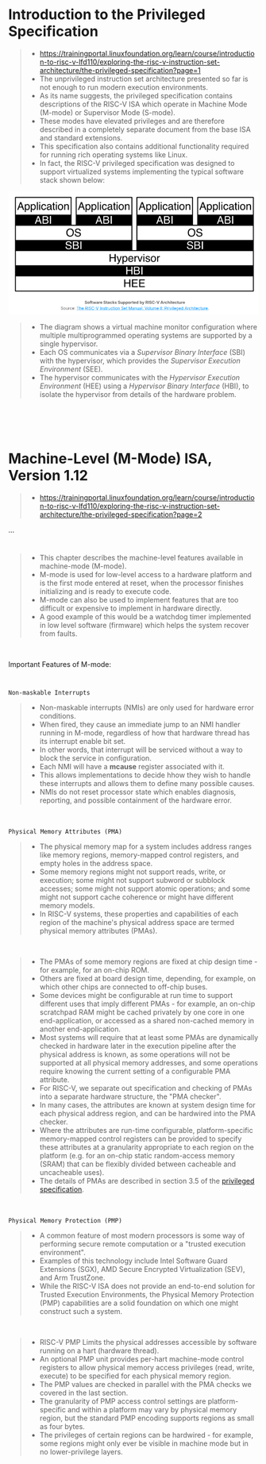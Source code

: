 # Introduction to the Privileged Specification

> - https://trainingportal.linuxfoundation.org/learn/course/introduction-to-risc-v-lfd110/exploring-the-risc-v-instruction-set-architecture/the-privileged-specification?page=1
> - The unprivileged instruction set architecture presented so far is not enough to run modern execution environments.
> - As its name suggests, the privileged specification contains descriptions of the RISC-V ISA which operate in Machine Mode (M-mode) or Supervisor Mode (S-mode).
> - These modes have elevated privileges and are therefore described in a completely separate document from the base ISA and standard extensions.
> - This specification also contains additional functionality required for running rich operating systems like Linux.
> - In fact, the RISC-V privileged specification was designed to support virtualized systems implementing the typical software stack shown below:

![07-software-stacks-supported-by-RISCV-architecture](./images/07-RISCV-Architecture-Software-Stack.png)

> - The diagram shows a virtual machine monitor configuration where multiple multiprogrammed operating systems are supported by a single hypervisor.
> - Each OS communicates via a _Supervisor Binary Interface_ (SBI) with the hypervisor, which provides the _Supervisor Execution Environment_ (SEE).
> - The hypervisor communicates with the _Hypervisor Execution Environment_ (HEE) using a _Hypervisor Binary Interface_ (HBI), to isolate the hypervisor from details of the hardware problem.

<br />
<br />
<br />



# Machine-Level (M-Mode) ISA, Version 1.12

> - https://trainingportal.linuxfoundation.org/learn/course/introduction-to-risc-v-lfd110/exploring-the-risc-v-instruction-set-architecture/the-privileged-specification?page=2

...
#

> - This chapter describes the machine-level features available in machine-mode (M-mode).
> - M-mode is used for low-level access to a hardware platform and is the first mode entered at reset, when the processor finishes initializing and is ready to execute code.
> - M-mode can also be used to implement features that are too difficult or expensive to implement in hardware directly.
> - A good example of this would be a watchdog timer implemented in low level software (firmware) which helps the system recover from faults.

<br />

Important Features of M-mode:
#

`Non-maskable Interrupts`
> - Non-maskable interrupts (NMIs) are only used for hardware error conditions.
> - When fired, they cause an immediate jump to an NMI handler running in M-mode, regardless of how that hardware thread has its interrupt enable bit set.
> - In other words, that interrupt will be serviced without a way to block the service in configuration.
> - Each NMI will have a **mcause** register associated with it.
> - This allows implementations to decide hhow they wish to handle these interrupts and allows them to define many possible causes.
> - NMIs do not reset processor state which enables diagnosis, reporting, and possible containment of the hardware error.

<br />

`Physical Memory Attributes (PMA)`
> - The physical memory map for a system includes address ranges like memory regions, memory-mapped control registers, and empty holes in the address space.
> - Some memory regions might not support reads, write, or execution; some might not support subword or subblock accesses; some might not support atomic operations; and some might not support cache coherence or might have different memory models.
> - In RISC-V systems, these properties and capabilities of each region of the machine's physical address space are termed physical memory attributes (PMAs).

<br />

> - The PMAs of some memory regions are fixed at chip design time - for example, for an on-chip ROM.
> - Others are fixed at board design time, depending, for example, on which other chips are connected to off-chip buses.
> - Some devices might be configurable at run time to support different uses that imply different PMAs - for example, an on-chip scratchpad RAM might be cached privately by one core in one end-application, or accessed as a shared non-cached memory in another end-application.
> - Most systems will require that at least some PMAs are dynamically checked in hardware later in the execution pipeline after the physical address is known, as some operations will not be supported at all physical memory addresses, and some operations require knowing the current setting of a configurable PMA attribute.
> - For RISC-V, we separate out specification and checking of PMAs into a separate hardware structure, the "PMA checker".
> - In many cases, the attributes are known at system design time for each physical address region, and can be hardwired into the PMA checker.
> - Where the attributes are run-time configurable, platform-specific memory-mapped control registers can be provided to specify these attributes at a granularity appropriate to each region on the platform (e.g. for an on-chip static random-access memory (SRAM) that can be flexibly divided between cacheable and uncacheable uses).
> - The details of PMAs are described in section 3.5 of the [privileged specification](https://riscv.org/specifications/ratified/).

<br />

`Physical Memory Protection (PMP)`
> - A common feature of most modern processors is some way of performing secure remote computation or a "trusted execution environment".
> - Examples of this technology include Intel Software Guard Extensions (SGX), AMD Secure Encrypted Virtualization (SEV), and Arm TrustZone.
> - While the RISC-V ISA does not provide an end-to-end solution for Trusted Execution Environments, the Physical Memory Protection (PMP) capabilities are a solid foundation on which one might construct such a system.

<br />

> - RISC-V PMP Limits the physical addresses accessible by software running on a hart (hardware thread).
> - An optional PMP unit provides per-hart machine-mode control registers to allow physical memory access privileges (read, write, execute) to be specified for each physical memory region.
> - The PMP values are checked in parallel with the PMA checks we covered in the last section.
> - The granularity of PMP access control settings are platform-specific and within a platform may vary by physical memory region, but the standard PMP encoding supports regions as small as four bytes.
> - The privileges of certain regions can be hardwired - for example, some regions might only ever be visible in machine mode but in no lower-privilege layers.
